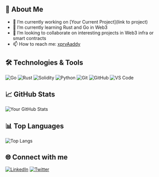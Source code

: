 ## 🚀 About Me
- 🔭 I’m currently working on [Your Current Project](link to project)
- 🌱 I’m currently learning Rust and Go in Web3
- 👯 I’m looking to collaborate on interesting projects in Web3 infra or smart contracts
- 📫 How to reach me: [xprvAaddy](https://x.com/xprvAaddy)

## 🛠️ Technologies & Tools
![Go](https://img.shields.io/badge/-Go-333333?style=flat&logo=go)
![Rust](https://img.shields.io/badge/-Rust-333333?style=flat&logo=rust)
![Solidity](https://img.shields.io/badge/-Solidity-333333?style=flat&logo=solidity)
![Python](https://img.shields.io/badge/-Python-333333?style=flat&logo=python)
![Git](https://img.shields.io/badge/-Git-333333?style=flat&logo=git)
![GitHub](https://img.shields.io/badge/-GitHub-333333?style=flat&logo=github)
![VS Code](https://img.shields.io/badge/-VS%20Code-333333?style=flat&logo=visual-studio-code)

## 📈 GitHub Stats
![Your GitHub Stats](https://github-readme-stats.vercel.app/api?username=18aaddy&show_icons=true&hide_border=true&theme=radical)

## 📊 Top Languages
![Top Langs](https://github-readme-stats.vercel.app/api/top-langs/?username=18aaddy&layout=compact&theme=radical&hide_border=true)

## 🌐 Connect with me
[![LinkedIn](https://img.shields.io/badge/-LinkedIn-0077B5?style=flat&logo=linkedin&logoColor=white)](https://www.linkedin.com/in/shourya-chaudhry-1a2696288/)
[![Twitter](https://img.shields.io/badge/-Twitter-1DA1F2?style=flat&logo=twitter&logoColor=white)](https://x.com/xprvAaddy)
